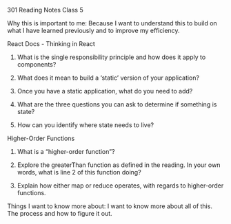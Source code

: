 301 Reading Notes Class 5

Why this is important to me: Because I want to understand this to build on what I have learned previously and to improve my efficiency.


React Docs - Thinking in React

1. What is the single responsibility principle and how does it apply to components?

2. What does it mean to build a ‘static’ version of your application?

3. Once you have a static application, what do you need to add?

4. What are the three questions you can ask to determine if something is state?

5. How can you identify where state needs to live?



Higher-Order Functions

1. What is a “higher-order function”?

2. Explore the greaterThan function as defined in the reading. In your own words, what is line 2 of this function doing?

3. Explain how either map or reduce operates, with regards to higher-order functions.


Things I want to know more about: I want to know more about all of this. The process and how to figure it out.


